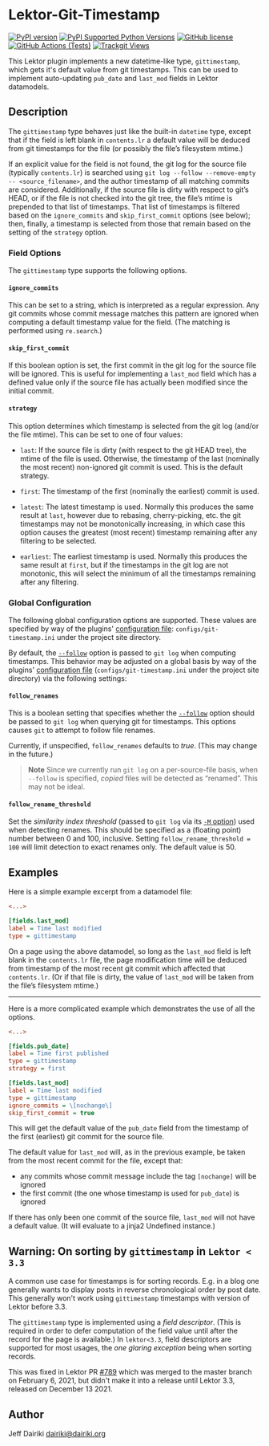 # Lektor-Git-Timestamp

[![PyPI version](https://img.shields.io/pypi/v/lektor-git-timestamp.svg)](https://pypi.org/project/lektor-git-timestamp/)
[![PyPI Supported Python Versions](https://img.shields.io/pypi/pyversions/lektor-git-timestamp.svg)](https://pypi.python.org/pypi/lektor-git-timestamp/)
[![GitHub license](https://img.shields.io/github/license/dairiki/lektor-git-timestamp)](https://github.com/dairiki/lektor-git-timestamp/blob/master/LICENSE)
[![GitHub Actions (Tests)](https://github.com/dairiki/lektor-git-timestamp/workflows/Tests/badge.svg)](https://github.com/dairiki/lektor-git-timestamp)
[![Trackgit Views](https://us-central1-trackgit-analytics.cloudfunctions.net/token/ping/lhat85618pg4zbl1nilh)](https://trackgit.com)

This Lektor plugin implements a new datetime-like type,
`gittimestamp`, which gets it's default value from git timestamps.
This can be used to implement auto-updating `pub_date` and `last_mod`
fields in Lektor datamodels.

## Description

The `gittimestamp` type behaves just like the built-in `datetime`
type, except that if the field is left blank in `contents.lr` a
default value will be deduced from git timestamps for the file (or
possibly the file’s filesystem mtime.)

If an explicit value for the field is not found, the git log for the
source file (typically `contents.lr`) is searched using `git log
--follow --remove-empty -- <source_filename>`, and the author
timestamp of all matching commits are considered.  Additionally, if
the source file is dirty with respect to git’s HEAD, or if the file is
not checked into the git tree, the file’s mtime is prepended to that
list of timestamps.  That list of timestamps is filtered based on the
`ignore_commits` and `skip_first_commit` options (see below); then,
finally, a timestamp is selected from those that remain based on the
setting of the `strategy` option.

### Field Options

The `gittimestamp` type supports the following options.

#### `ignore_commits`

This can be set to a string, which is interpreted as a regular
expression.  Any git commits whose commit message matches this pattern
are ignored when computing a default timestamp value for the field.
(The matching is performed using `re.search`.)

#### `skip_first_commit`

If this boolean option is set, the first commit in the git log for the
source file will be ignored.  This is useful for implementing a
`last_mod` field which has a defined value only if the source file has
actually been modified since the initial commit.

#### `strategy`

This option determines which timestamp is selected from the git log
(and/or the file mtime).  This can be set to one of four values:

- `last`: If the source file is dirty (with respect to the git HEAD
    tree), the mtime of the file is used.  Otherwise, the timestamp of
    the last (nominally the most recent) non-ignored git commit is
    used. This is the default strategy.

- `first`: The timestamp of the first (nominally the earliest) commit
    is used.

- `latest`: The latest timestamp is used.  Normally this produces the same
    result at `last`, however due to rebasing, cherry-picking, etc. the git timestamps
    may not be monotonically increasing, in which case this option causes the
    greatest (most recent) timestamp remaining after any filtering to be selected.

- `earliest`: The earliest timestamp is used.  Normally this produces the same
    result at `first`, but if the timestamps in the git log are not monotonic,
    this will select the minimum of all the timestamps remaining after any filtering.

### Global Configuration

The following global configuration options are supported.
These values are specified by way of the plugins' [configuration file]:
`configs/git-timestamp.ini` under the project site directory.

By default, the [`--follow`][git-log-follow] option is passed to `git log` when
computing timestamps.  This behavior may be adjusted on a global basis by way of the plugins' [configuration file] (`configs/git-timestamp.ini` under the project site directory) via the following settings:

#### `follow_renames`

This is a boolean setting that specifies whether the
[`--follow`][git-log-follow] option should be passed to `git log` when
querying git for timestamps.  This options causes `git` to attempt to
follow file renames.

Currently, if unspecified, `follow_renames` defaults to _true_.
(This may change in the future.)

> **Note** Since we currently run `git log` on a per-source-file basis, when `--follow`
> is specified, _copied_ files will be detected as “renamed”. This may not be ideal.


#### `follow_rename_threshold`

Set the _similarity index threshold_ (passed to `git log` via its
[`-M` option][git-log-M]) used when detecting renames. This should be
specified as a (floating point) number between 0 and 100,
inclusive. Setting `follow_rename_threshold = 100` will limit
detection to exact renames only. The default value is 50.

[git-log-M]: https://git-scm.com/docs/git-log#Documentation/git-log.txt--Mltngt
[git-log-follow]: https://git-scm.com/docs/git-log#Documentation/git-log.txt---follow
[configuration file]: https://www.getlektor.com/docs/plugins/howto/#configure-plugins

## Examples

Here is a simple example excerpt from a datamodel file:

```ini
<...>

[fields.last_mod]
label = Time last modified
type = gittimestamp

```

On a page using the above datamodel, so long as the `last_mod` field
is left blank in the `contents.lr` file, the page modification time
will be deduced from timestamp of the most recent git commit which
affected that `contents.lr`.  (Or if that file is dirty, the value of
`last_mod` will be taken from the file’s filesystem mtime.)

----

Here is a more complicated example which demonstrates the use of all the options.

```ini
<...>

[fields.pub_date]
label = Time first published
type = gittimestamp
strategy = first

[fields.last_mod]
label = Time last modified
type = gittimestamp
ignore_commits = \[nochange\]
skip_first_commit = true

```

This will get the default value of the `pub_date` field from the
timestamp of the first (earliest) git commit for the source file.

The default value for `last_mod` will, as in the previous example, be taken from the
most recent commit for the file, except that:

- any commits whose commit message include the tag `[nochange]` will be ignored
- the first commit (the one whose timestamp is used for `pub_date`) is ignored

If there has only been one commit of the source file, `last_mod` will not have
a default value.  (It will evaluate to a jinja2 Undefined instance.)

## Warning: On sorting by `gittimestamp` in `Lektor < 3.3`

A common use case for timestamps is for sorting records.
E.g. in a blog one generally wants to display posts in reverse
chronological order by post date.  This generally won't work using
`gittimestamp` timestamps with version of Lektor before 3.3.

The `gittimestamp` type is implemented using a _field
descriptor_. (This is required in order to defer computation of the
field value until after the record for the page is available.) In
`lektor<3.3`, field descriptors are supported for most usages, the
_one glaring exception_ being when sorting records.

This was fixed in Lektor PR
[#789](https://github.com/lektor/lektor/pull/789) which was merged to
the master branch on February 6, 2021, but didn't make it into a release
until Lektor 3.3, released on December 13 2021.

## Author

Jeff Dairiki <dairiki@dairiki.org>

